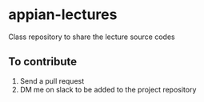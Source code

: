 # appian-lectures
Class repository to share the lecture source codes

## To contribute
1. Send a pull request
2. DM me on slack to be added to the project repository
